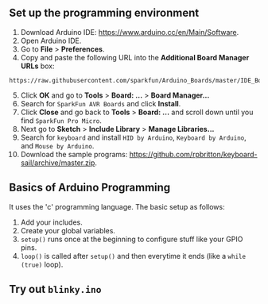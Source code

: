 ## Set up the programming environment
1. Download Arduino IDE: https://www.arduino.cc/en/Main/Software.
2. Open Arduino IDE.
3. Go to **File** > **Preferences**.
4. Copy and paste the following URL into the **Additional Board Manager URLs** box:
```
https://raw.githubusercontent.com/sparkfun/Arduino_Boards/master/IDE_Board_Manager/package_sparkfun_index.json
```
5. Click **OK** and go to **Tools** > **Board: ...** > **Board Manager...**
6. Search for `SparkFun AVR Boards` and click **Install**.
7. Click **Close** and go back to **Tools** > **Board: ...** and scroll down until you find `SparkFun Pro Micro`.
8. Next go to **Sketch** > **Include Library** > **Manage Libraries...**
9. Search for `keyboard` and install `HID by Arduino`, `Keyboard by Arduino`, and `Mouse by Arduino`.
10. Download the sample programs: https://github.com/rpbritton/keyboard-sail/archive/master.zip.
## Basics of Arduino Programming   
It uses the 'c' programming language. The basic setup as follows:
1. Add your includes.
2. Create your global variables.
3. `setup()` runs once at the beginning to configure stuff like your GPIO pins.
4. `loop()` is called after `setup()` and then everytime it ends (like a `while (true)` loop).
## Try out `blinky.ino`